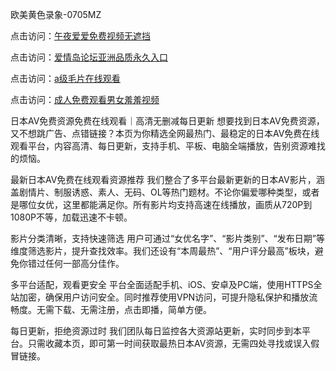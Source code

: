 
欧美黄色录象-0705MZ


点击访问：<a href="https://cfad.pages.dev/">午夜爱爱免费视频无遮挡</a>

点击访问：<a href="https://vassv.pages.dev/">爱情岛论坛亚洲品质永久入口</a>

点击访问：<a href="https://gda-c7m.pages.dev/">a级毛片在线观看</a>

点击访问：<a href="https://bered.pages.dev/">成人免费观看男女羞羞视频</a>




日本AV免费资源免费在线观看｜高清无删减每日更新
想要找到日本AV免费资源，又不想跳广告、点错链接？本页为你精选全网最热门、最稳定的日本AV免费在线观看平台，内容高清、每日更新，支持手机、平板、电脑全端播放，告别资源难找的烦恼。

最新日本AV免费在线观看资源推荐
我们整合了多平台最新更新的日本AV影片，涵盖剧情片、制服诱惑、素人、无码、OL等热门题材。不论你偏爱哪种类型，或者是哪位女优，这里都能满足你。所有影片均支持高速在线播放，画质从720P到1080P不等，加载迅速不卡顿。

影片分类清晰，支持快速筛选
用户可通过“女优名字”、“影片类别”、“发布日期”等维度筛选影片，提升查找效率。我们还设有“本周最热”、“用户评分最高”板块，避免你错过任何一部高分佳作。

多平台适配，观看更安全
平台全面适配手机、iOS、安卓及PC端，使用HTTPS全站加密，确保用户访问安全。同时推荐使用VPN访问，可提升隐私保护和播放流畅度。无需下载、无需注册，点击即播，简单方便。

每日更新，拒绝资源过时
我们团队每日监控各大资源站更新，实时同步到本平台。只需收藏本页，即可第一时间获取最热日本AV资源，无需四处寻找或误入假冒链接。



























<span style="display:none;">[Canonical link]( https://github.com/thi20250705/thi20 ）</span>
